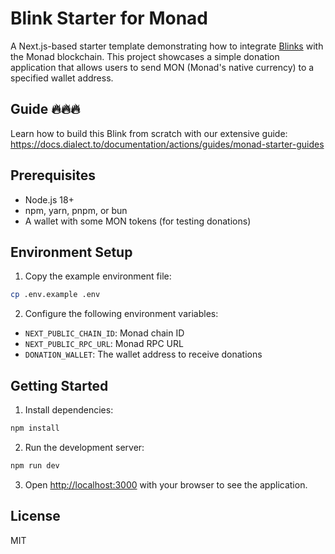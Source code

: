 # Blink Starter for Monad

A Next.js-based starter template demonstrating how to integrate [Blinks](https://dialect.to/) with the Monad blockchain. This project showcases a simple donation application that allows users to send MON (Monad's native currency) to a specified wallet address.

## Guide 🔥🔥🔥

Learn how to build this Blink from scratch with our extensive guide:
https://docs.dialect.to/documentation/actions/guides/monad-starter-guides

## Prerequisites

- Node.js 18+
- npm, yarn, pnpm, or bun
- A wallet with some MON tokens (for testing donations)

## Environment Setup

1. Copy the example environment file:

```bash
cp .env.example .env
```

2. Configure the following environment variables:

- `NEXT_PUBLIC_CHAIN_ID`: Monad chain ID
- `NEXT_PUBLIC_RPC_URL`: Monad RPC URL
- `DONATION_WALLET`: The wallet address to receive donations

## Getting Started

1. Install dependencies:

```bash
npm install
```

2. Run the development server:

```bash
npm run dev
```

3. Open [http://localhost:3000](http://localhost:3000) with your browser to see the application.

## License

MIT
